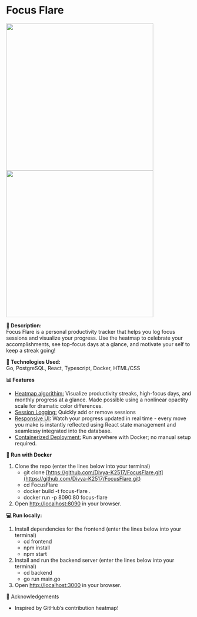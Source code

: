 # Focus Flare
<img src="./demos/Screenshot 2025-06-03 at 9.06.29 PM.png" width="400"/> <img src="./demos/Screenshot 2025-06-03 at 9.06.36 PM.png" width="400"/>

**💫 Description:**  
Focus Flare is a personal productivity tracker that helps you log focus sessions and visualize your progress. Use the heatmap to celebrate your accomplishments, see top-focus days at a glance, and motivate your self to keep a streak going!

**🚀 Technologies Used:**  
Go, PostgreSQL, React, Typescript, Docker, HTML/CSS

**📊 Features**
* <ins>Heatmap algorithim:</ins> Visualize productivity streaks, high-focus days, and monthly progress at a glance. Made possible using a nonlinear opactity scale for dramatic color differences.
* <ins>Session Logging:</ins> Quickly add or remove sessions
* <ins>Responsive UI:</ins> Watch your progress updated in real time - every move you make is instantly reflected using React state management and seamlessy integrated into the database. 
* <ins>Containerized Deployment:</ins> Run anywhere with Docker; no manual setup required.

**🐳 Run with Docker**
1. Clone the repo (enter the lines below into your terminal)
   - git clone [https://github.com/Divya-K2517/FocusFlare.git](https://github.com/Divya-K2517/FocusFlare.git)
   - cd FocusFlare
   - docker build -t focus-flare .
   - docker run -p 8090:80 focus-flare
2. Open [http://localhost:8090](http://localhost:8090) in your browser.
   
**💻 Run locally:**
1. Install dependencies for the frontend (enter the lines below into your terminal)
   - cd frontend
   - npm install
   - npm start
2. Install and run the backend server (enter the lines below into your terminal)
   - cd backend
   - go run main.go
3. Open [http://localhost:3000](http://localhost:3000) in your browser.

🙌 Acknowledgements
* Inspired by GitHub’s contribution heatmap!


